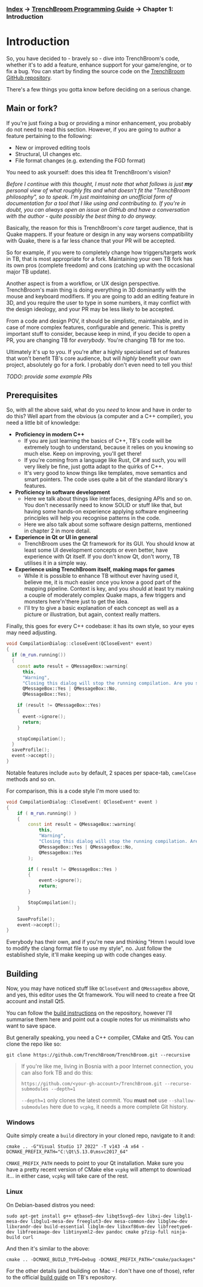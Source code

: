 
### [Index](../../README.md) -> [TrenchBroom Programming Guide](../2024-tbcode.md) -> Chapter 1: Introduction

# Introduction

So, you have decided to - bravely so - dive into TrenchBroom's code, whether it's to add a feature, enhance support for your game/engine, or to fix a bug. You can start by finding the source code on the [TrenchBroom GitHub repository](https://github.com/TrenchBroom/TrenchBroom).

There's a few things you gotta know before deciding on a serious change.

## Main or fork?

If you're just fixing a bug or providing a minor enhancement, you probably do not need to read this section. However, if you are going to author a feature pertaining to the following:
* New or improved editing tools
* Structural, UI changes etc.
* File format changes (e.g. extending the FGD format)

You need to ask yourself: does this idea fit TrenchBroom's vision?

*Before I continue with this thought, I must note that what follows is just **my** personal view of what roughly fits and what doesn't fit the "TrenchBroom philosophy", so to speak. I'm just maintaining an unofficial form of documentation for a tool that I like using and contributing to. If you're in doubt, you can always open an issue on GitHub and have a conversation with the author - quite possibly the best thing to do anyway.*

Basically, the reason for this is TrenchBroom's *core* target audience, that is Quake mappers. If your feature or design in any way worsens compatibility with Quake, there is a far less chance that your PR will be accepted.

So for example, if you were to completely change how triggers/targets work in TB, that is most appropriate for a fork. Maintaining your own TB fork has its own pros (complete freedom) and cons (catching up with the occasional major TB update).

Another aspect is from a workflow, or UX design perspective. TrenchBroom's main thing is doing everything in 3D dominantly with the mouse and keyboard modifiers. If you are going to add an editing feature in 3D, and you require the user to type in some numbers, it may conflict with the design ideology, and your PR may be less likely to be accepted.

From a code and design POV, it should be simplistic, maintainable, and in case of more complex features, configurable and generic. This is pretty important stuff to consider, because keep in mind, if you decide to open a PR, you are changing TB for *everybody*. You're changing TB for me too.

Ultimately it's up to you. If you're after a highly specialised set of features that won't benefit TB's core audience, but will *highly* benefit your own project, absolutely go for a fork. I probably don't even need to tell you this!

*TODO: provide some example PRs*

## Prerequisites

So, with all the above said, what do you *need* to know and have in order to do this? Well apart from the obvious (a computer and a C++ compiler), you need a little bit of knowledge:

* **Proficiency in modern C++**
	* If you are just learning the basics of C++, TB's code will be extremely tough to understand, because it relies on you knowing so much else. Keep on improving, you'll get there!
	* If you're coming from a language like Rust, C# and such, you will very likely be fine, just gotta adapt to the quirks of C++.
	* It's very good to know things like templates, move semantics and smart pointers. The code uses quite a bit of the standard library's features.
* **Proficiency in software development**
	* Here we talk about things like interfaces, designing APIs and so on. You don't necessarily need to know SOLID or stuff like that, but having some hands-on experience applying software engineering principles will help you recognise patterns in the code.
	* Here we also talk about some software design patterns, mentioned in chapter 2 in more detail.
* **Experience in Qt or UI in general**
	* TrenchBroom uses the Qt framework for its GUI. You should know at least some UI development concepts or even better, have experience with Qt itself. If you don't know Qt, don't worry, TB utilises it in a simple way.
* **Experience using TrenchBroom itself, making maps for games**
	* While it is possible to enhance TB without ever having used it, believe me, it is much easier once you know a good part of the mapping pipeline. Context is key, and you should at least try making a couple of moderately complex Quake maps, a few triggers and monsters here'n'there just to get the idea.
	* I'll try to give a basic explanation of each concept as well as a picture or illustration, but again, context really matters.

Finally, this goes for every C++ codebase: it has its own style, so your eyes may need adjusting.

```cpp
void CompilationDialog::closeEvent(QCloseEvent* event)
{
  if (m_run.running())
  {
    const auto result = QMessageBox::warning(
      this,
      "Warning",
      "Closing this dialog will stop the running compilation. Are you sure?",
      QMessageBox::Yes | QMessageBox::No,
      QMessageBox::Yes);

    if (result != QMessageBox::Yes)
    {
      event->ignore();
      return;
    }

    stopCompilation();
  }
  saveProfile();
  event->accept();
}
```
Notable features include `auto` by default, 2 spaces per space-tab, `camelCase` methods and so on.

For comparison, this is a code style I'm more used to:
```cpp
void CompilationDialog::CloseEvent( QCloseEvent* event )
{
	if ( m_run.running() )
	{
		const int result = QMessageBox::warning(
			this,
			"Warning",
			"Closing this dialog will stop the running compilation. Are you sure?",
			QMessageBox::Yes | QMessageBox::No,
			QMessageBox::Yes
		);

		if ( result != QMessageBox::Yes )
		{
			event->ignore();
			return;
		}

		StopCompilation();
	}

	SaveProfile();
	event->accept();
}
```
Everybody has their own, and if you're new and thinking "Hmm I would love to modify the clang format file to use my style", no. Just follow the established style, it'll make keeping up with code changes easy.

## Building

Now, you may have noticed stuff like `QCloseEvent` and `QMessageBox` above, and yes, this editor uses the Qt framework. You will need to create a free Qt account and install Qt5.

You can follow the [build instructions](https://github.com/TrenchBroom/TrenchBroom/blob/master/Build.md) on the repository, however I'll summarise them here and point out a couple notes for us minimalists who want to save space.

But generally speaking, you need a C++ compiler, CMake and Qt5. You can clone the repo like so:
```
git clone https://github.com/TrenchBroom/TrenchBroom.git --recursive
```

> If you're like me, living in Bosnia with a poor Internet connection, you can also fork TB and do this:
> ```
> https://github.com/<your-gh-account>/TrenchBroom.git --recurse-submodules --depth=1
> ```
> `--depth=1` only clones the latest commit. You **must not** use `--shallow-submodules` here due to `vcpkg`, it needs a more complete Git history.

### Windows
Quite simply create a `build` directory in your cloned repo, navigate to it and:
```
cmake .. -G"Visual Studio 17 2022" -T v143 -A x64 -DCMAKE_PREFIX_PATH="C:\Qt\5.13.0\msvc2017_64"
```

`CMAKE_PREFIX_PATH` needs to point to your Qt installation. Make sure you have a pretty recent version of CMake else `vcpkg` will attempt to download it... in either case, `vcpkg` will take care of the rest.

### Linux
On Debian-based distros you need:
```
sudo apt-get install g++ qtbase5-dev libqt5svg5-dev libxi-dev libgl1-mesa-dev libglu1-mesa-dev freeglut3-dev mesa-common-dev libglew-dev libxrandr-dev build-essential libglm-dev libxxf86vm-dev libfreetype6-dev libfreeimage-dev libtinyxml2-dev pandoc cmake p7zip-full ninja-build curl
```

And then it's similar to the above:
```
cmake .. -DCMAKE_BUILD_TYPE=Debug -DCMAKE_PREFIX_PATH="cmake/packages"
```

For the other details (and building on Mac - I don't have one of those), refer to the official [build guide](https://github.com/TrenchBroom/TrenchBroom/blob/master/Build.md) on TB's repository.

